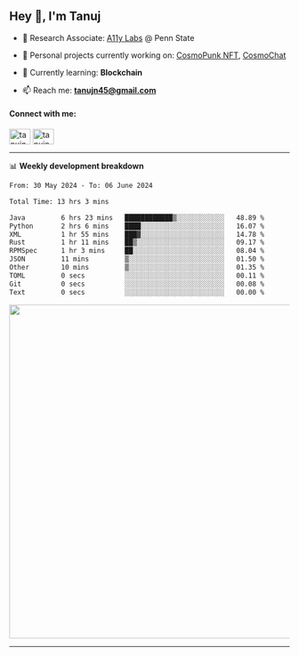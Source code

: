 <h2>Hey 👋, I'm Tanuj</h2>

- 🔬 Research Associate: [A11y Labs](https://a11y.ist.psu.edu/) @ Penn State 

- 🔭 Personal projects currently working on: [CosmoPunk NFT](https://github.com/tanujn45/CosmoNFT), [CosmoChat](https://github.com/tanujn45/CosmoChat)

- 🌱 Currently learning: **Blockchain**

- 📫 Reach me: **tanujn45@gmail.com**

<h4 align="left">Connect with me:</h4>
<p align="left">
<a href="https://twitter.com/tanujn45" target="blank"><img align="center" src="https://raw.githubusercontent.com/rahuldkjain/github-profile-readme-generator/master/src/images/icons/Social/twitter.svg" alt="tanujn45" height="28" width="38" /></a>
<a href="https://linkedin.com/in/tanujn45" target="blank"><img align="center" src="https://raw.githubusercontent.com/rahuldkjain/github-profile-readme-generator/master/src/images/icons/Social/linked-in-alt.svg" alt="tanujn45" height="28" width="38" /></a>
</p>

-------

📊 **Weekly development breakdown**
<!--START_SECTION:waka-->

```txt
From: 30 May 2024 - To: 06 June 2024

Total Time: 13 hrs 3 mins

Java         6 hrs 23 mins   ████████████▒░░░░░░░░░░░░   48.89 %
Python       2 hrs 6 mins    ████░░░░░░░░░░░░░░░░░░░░░   16.07 %
XML          1 hr 55 mins    ███▓░░░░░░░░░░░░░░░░░░░░░   14.78 %
Rust         1 hr 11 mins    ██▒░░░░░░░░░░░░░░░░░░░░░░   09.17 %
RPMSpec      1 hr 3 mins     ██░░░░░░░░░░░░░░░░░░░░░░░   08.04 %
JSON         11 mins         ▒░░░░░░░░░░░░░░░░░░░░░░░░   01.50 %
Other        10 mins         ▒░░░░░░░░░░░░░░░░░░░░░░░░   01.35 %
TOML         0 secs          ░░░░░░░░░░░░░░░░░░░░░░░░░   00.11 %
Git          0 secs          ░░░░░░░░░░░░░░░░░░░░░░░░░   00.08 %
Text         0 secs          ░░░░░░░░░░░░░░░░░░░░░░░░░   00.00 %
```

<!--END_SECTION:waka-->

<img src="https://wakatime.com/share/@018e9abd-1aa4-4aa6-9db7-5ca3b999e810/4650b67a-98aa-46b4-b598-3d8a2451f0df.svg" width="600"/>

-------
